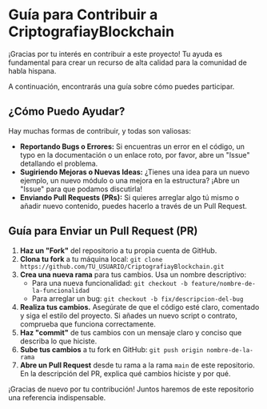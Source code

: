 # Guía para Contribuir a CriptografiayBlockchain

¡Gracias por tu interés en contribuir a este proyecto! Tu ayuda es fundamental para crear un recurso de alta calidad para la comunidad de habla hispana.

A continuación, encontrarás una guía sobre cómo puedes participar.

## ¿Cómo Puedo Ayudar?

Hay muchas formas de contribuir, y todas son valiosas:

*   **Reportando Bugs o Errores:** Si encuentras un error en el código, un typo en la documentación o un enlace roto, por favor, abre un "Issue" detallando el problema.
*   **Sugiriendo Mejoras o Nuevas Ideas:** ¿Tienes una idea para un nuevo ejemplo, un nuevo módulo o una mejora en la estructura? ¡Abre un "Issue" para que podamos discutirla!
*   **Enviando Pull Requests (PRs):** Si quieres arreglar algo tú mismo o añadir nuevo contenido, puedes hacerlo a través de un Pull Request.

## Guía para Enviar un Pull Request (PR)

1.  **Haz un "Fork"** del repositorio a tu propia cuenta de GitHub.
2.  **Clona tu fork** a tu máquina local: `git clone https://github.com/TU_USUARIO/CriptografiayBlockchain.git`
3.  **Crea una nueva rama** para tus cambios. Usa un nombre descriptivo:
    *   Para una nueva funcionalidad: `git checkout -b feature/nombre-de-la-funcionalidad`
    *   Para arreglar un bug: `git checkout -b fix/descripcion-del-bug`
4.  **Realiza tus cambios.** Asegúrate de que el código esté claro, comentado y siga el estilo del proyecto. Si añades un nuevo script o contrato, comprueba que funciona correctamente.
5.  **Haz "commit"** de tus cambios con un mensaje claro y conciso que describa lo que hiciste.
6.  **Sube tus cambios** a tu fork en GitHub: `git push origin nombre-de-la-rama`
7.  **Abre un Pull Request** desde tu rama a la rama `main` de este repositorio. En la descripción del PR, explica qué cambios hiciste y por qué.

¡Gracias de nuevo por tu contribución! Juntos haremos de este repositorio una referencia indispensable.

